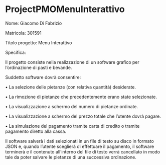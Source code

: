 # ProjectPMOMenuInterattivo
Nome: Giacomo Di Fabrizio

Matricola: 301591

Titolo progetto: Menu Interattivo


Specifica:

Il progetto consiste nella realizzazione di un software grafico per l’ordinazione di pasti e bevande.

Suddetto software dovrà consentire:

•	La selezione delle pietanze (con relativa quantità) desiderate.

•	La rimozione di pietanze che precedentemente erano state selezionate.

•	La visualizzazione a schermo del numero di pietanze ordinate.

•	La visualizzazione a schermo del prezzo totale che l’utente dovrà pagare.

•	La simulazione del pagamento tramite carta di credito o tramite pagamento diretto alla cassa.  

Il software salverà i dati selezionati in un file di testo su disco in formato JSON e, quando l’utente sceglierà di effettuare il pagamento,
il software terminerà e il contenuto all’interno del file di testo verrà cancellato in modo tale da poter salvare le pietanze di una successiva ordinazione.
